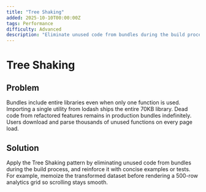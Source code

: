```yaml
---
title: "Tree Shaking"
added: 2025-10-10T00:00:00Z
tags: Performance
difficulty: Advanced
description: "Eliminate unused code from bundles during the build process."
---
```

# Tree Shaking

## Problem

Bundles include entire libraries even when only one function is used. Importing a single utility from lodash ships the entire 70KB library. Dead code from refactored features remains in production bundles indefinitely. Users download and parse thousands of unused functions on every page load.

## Solution

Apply the Tree Shaking pattern by eliminating unused code from bundles during the build process, and reinforce it with concise examples or tests. For example, memoize the transformed dataset before rendering a 500-row analytics grid so scrolling stays smooth.
